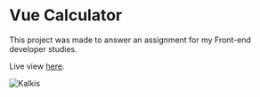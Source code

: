 # Vue Calculator

This project was made to answer an assignment for my Front-end developer studies.

Live view [here](https://vue-calculator.holmbakken.com).

![Kalkis](https://user-images.githubusercontent.com/111376082/200185626-59cfde13-d9cc-4881-b225-4d74a71ed41a.png)
